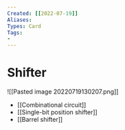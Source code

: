 ```yaml
---
Created: [[2022-07-19]]
Aliases: 
Types: Card
Tags: 
- 
---
```

# Shifter
![[Pasted image 20220719130207.png]]
- [[Combinational circuit]]
- [[Single-bit position shifter]]
- [[Barrel shifter]]
